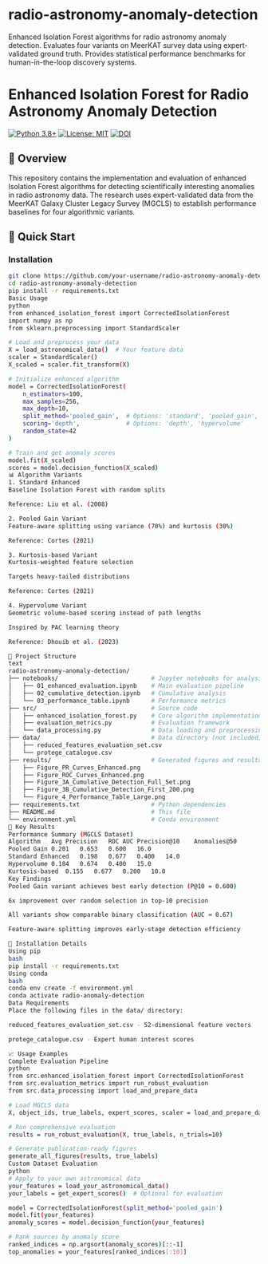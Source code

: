 # radio-astronomy-anomaly-detection
Enhanced Isolation Forest algorithms for radio astronomy anomaly detection. Evaluates four variants on MeerKAT survey data using expert-validated ground truth. Provides statistical performance benchmarks for human-in-the-loop discovery systems.
# Enhanced Isolation Forest for Radio Astronomy Anomaly Detection

[![Python 3.8+](https://img.shields.io/badge/python-3.8+-blue.svg)](https://www.python.org/downloads/)
[![License: MIT](https://img.shields.io/badge/License-MIT-yellow.svg)](https://opensource.org/licenses/MIT)
[![DOI](https://img.shields.io/badge/DOI-10.XXXX/XXXXX-blue)](https://doi.org/10.XXXX/XXXXX)

## 📖 Overview

This repository contains the implementation and evaluation of enhanced Isolation Forest algorithms for detecting scientifically interesting anomalies in radio astronomy data. The research uses expert-validated data from the MeerKAT Galaxy Cluster Legacy Survey (MGCLS) to establish performance baselines for four algorithmic variants.

## 🚀 Quick Start

### Installation
```bash
git clone https://github.com/your-username/radio-astronomy-anomaly-detection.git
cd radio-astronomy-anomaly-detection
pip install -r requirements.txt
Basic Usage
python
from enhanced_isolation_forest import CorrectedIsolationForest
import numpy as np
from sklearn.preprocessing import StandardScaler

# Load and preprocess your data
X = load_astronomical_data()  # Your feature data
scaler = StandardScaler()
X_scaled = scaler.fit_transform(X)

# Initialize enhanced algorithm
model = CorrectedIsolationForest(
    n_estimators=100,
    max_samples=256, 
    max_depth=10,
    split_method='pooled_gain',  # Options: 'standard', 'pooled_gain', 'kurtosis'
    scoring='depth',             # Options: 'depth', 'hypervolume'
    random_state=42
)

# Train and get anomaly scores
model.fit(X_scaled)
scores = model.decision_function(X_scaled)
📊 Algorithm Variants
1. Standard Enhanced
Baseline Isolation Forest with random splits

Reference: Liu et al. (2008)

2. Pooled Gain Variant
Feature-aware splitting using variance (70%) and kurtosis (30%)

Reference: Cortes (2021)

3. Kurtosis-based Variant
Kurtosis-weighted feature selection

Targets heavy-tailed distributions

Reference: Cortes (2021)

4. Hypervolume Variant
Geometric volume-based scoring instead of path lengths

Inspired by PAC learning theory

Reference: Dhouib et al. (2023)

📁 Project Structure
text
radio-astronomy-anomaly-detection/
├── notebooks/                          # Jupyter notebooks for analysis
│   ├── 01_enhanced_evaluation.ipynb    # Main evaluation pipeline
│   ├── 02_cumulative_detection.ipynb   # Cumulative analysis
│   └── 03_performance_table.ipynb      # Performance metrics
├── src/                                # Source code
│   ├── enhanced_isolation_forest.py    # Core algorithm implementation
│   ├── evaluation_metrics.py           # Evaluation framework
│   └── data_processing.py              # Data loading and preprocessing
├── data/                               # Data directory (not included)
│   ├── reduced_features_evaluation_set.csv
│   └── protege_catalogue.csv
├── results/                            # Generated figures and results
│   ├── Figure_PR_Curves_Enhanced.png
│   ├── Figure_ROC_Curves_Enhanced.png
│   ├── Figure_3A_Cumulative_Detection_Full_Set.png
│   ├── Figure_3B_Cumulative_Detection_First_200.png
│   └── Figure_4_Performance_Table_Large.png
├── requirements.txt                    # Python dependencies
├── README.md                           # This file
└── environment.yml                     # Conda environment
🎯 Key Results
Performance Summary (MGCLS Dataset)
Algorithm	Avg Precision	ROC AUC	Precision@10	Anomalies@50
Pooled Gain	0.201	0.653	0.600	16.0
Standard Enhanced	0.198	0.677	0.400	14.0
Hypervolume	0.184	0.674	0.400	15.0
Kurtosis-based	0.155	0.677	0.200	10.0
Key Findings
Pooled Gain variant achieves best early detection (P@10 = 0.600)

6x improvement over random selection in top-10 precision

All variants show comparable binary classification (AUC ≈ 0.67)

Feature-aware splitting improves early-stage detection efficiency

🔧 Installation Details
Using pip
bash
pip install -r requirements.txt
Using conda
bash
conda env create -f environment.yml
conda activate radio-anomaly-detection
Data Requirements
Place the following files in the data/ directory:

reduced_features_evaluation_set.csv - 52-dimensional feature vectors

protege_catalogue.csv - Expert human interest scores

📈 Usage Examples
Complete Evaluation Pipeline
python
from src.enhanced_isolation_forest import CorrectedIsolationForest
from src.evaluation_metrics import run_robust_evaluation
from src.data_processing import load_and_prepare_data

# Load MGCLS data
X, object_ids, true_labels, expert_scores, scaler = load_and_prepare_data()

# Run comprehensive evaluation
results = run_robust_evaluation(X, true_labels, n_trials=10)

# Generate publication-ready figures
generate_all_figures(results, true_labels)
Custom Dataset Evaluation
python
# Apply to your own astronomical data
your_features = load_your_astronomical_data()
your_labels = get_expert_scores()  # Optional for evaluation

model = CorrectedIsolationForest(split_method='pooled_gain')
model.fit(your_features)
anomaly_scores = model.decision_function(your_features)

# Rank sources by anomaly score
ranked_indices = np.argsort(anomaly_scores)[::-1]
top_anomalies = your_features[ranked_indices[:10]]
